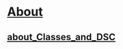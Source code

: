 #  [About](..\..\Microsoft.PowerShell.Core\About\About.md)
##  [about_Classes_and_DSC](about_classes_and_dsc.md)

